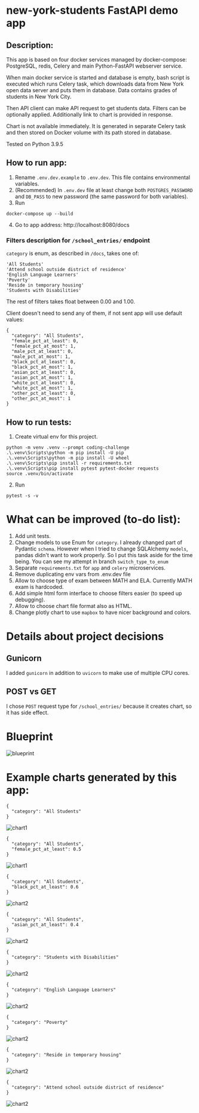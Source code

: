 # new-york-students FastAPI demo app

## Description:

This app is based on four docker services managed by docker-compose: PostgreSQL, redis, Celery and main Python-FastAPI webserver service.

When main docker service is started and database is empty, bash script is executed which runs Celery task, which downloads data from New York open data server and puts them in database. Data contains grades of students in New York City.

Then API client can make API request to get students data. Filters can be optionally applied. Additionally link to chart is provided in response. 

Chart is not available immediately. It is generated in separate Celery task and then stored on Docker volume with its path stored in database. 


Tested on Python 3.9.5


## How to run app:
1. Rename `.env.dev.example` to `.env.dev`. This file contains environmental variables.
2. (Recommended) In `.env.dev` file at least change both `POSTGRES_PASSWORD` and `DB_PASS` to new password (the same password for both variables).
3. Run 
```
docker-compose up --build
```
4. Go to app address:
http://localhost:8080/docs


### Filters description for `/school_entries/` endpoint

`category` is enum, as described in `/docs`, takes one of:
```
'All Students'
'Attend school outside district of residence'
'English Language Learners'
'Poverty'
'Reside in temporary housing'
'Students with Disabilities'
```


The rest of filters takes float between 0.00 and 1.00.


Client doesn't need to send any of them, if not sent app will use default values:

```
{
  "category": "All Students",
  "female_pct_at_least": 0,
  "female_pct_at_most": 1,
  "male_pct_at_least": 0,
  "male_pct_at_most": 1,
  "black_pct_at_least": 0,
  "black_pct_at_most": 1,
  "asian_pct_at_least": 0,
  "asian_pct_at_most": 1,
  "white_pct_at_least": 0,
  "white_pct_at_most": 1,
  "other_pct_at_least": 0,
  "other_pct_at_most": 1
}
```

## How to run tests:
1. Create virtual env for this project.
```
python -m venv .venv --prompt coding-challenge
.\.venv\Scripts\python -m pip install -U pip
.\.venv\Scripts\python -m pip install -U wheel
.\.venv\Scripts\pip install -r requirements.txt
.\.venv\Scripts\pip install pytest pytest-docker requests
source .venv/bin/activate
````
2. Run 
```
pytest -s -v
```



# What can be improved (to-do list):
1. Add unit tests.
2. Change models to use Enum for `category`.
I already changed part of Pydantic `schema`. However when I tried to change SQLAlchemy `models`, pandas didn't want to work properly. So I put this task aside for the time being.
You can see my attempt in branch `switch_type_to_enum`
3. Separate `requirements.txt` for `app` and `celery` microservices.
4. Remove duplicating env vars from .env.dev file 
5. Allow to choose type of exam between MATH and ELA. Currently MATH exam is hardcoded.
6. Add simple html form interface to choose filters easier (to speed up debugging).
7. Allow to choose chart file format also as HTML.
8. Change plotly chart to use `mapbox` to have nicer background and colors.



# Details about project decisions

## Gunicorn
I added `gunicorn` in addition to `uvicorn` to make use of multiple CPU cores. 

## POST vs GET
I chose `POST` request type for `/school_entries/` because it creates chart, so it has side effect.



# Blueprint


![blueprint](./img/blueprint.png)




# Example charts generated by this app:

```
{
  "category": "All Students"
}
```
![chart1](./img/example_all_students.png)


```
{
  "category": "All Students",
  "female_pct_at_least": 0.5
}
```
![chart1](./img/example_at_least_50_pct_females.png)


```
{
  "category": "All Students",
  "black_pct_at_least": 0.6
}
```
![chart2](./img/example_at_least_60_pct_black.png)


```
{
  "category": "All Students",
  "asian_pct_at_least": 0.4
}
```
![chart2](./img/example_at_least_40_pct_asian.png)



```
{
  "category": "Students with Disabilities"
}
```
![chart2](./img/example_students_with_disabilities.png)



```
{
  "category": "English Language Learners"
}
```
![chart2](./img/example_english_language_learners.png)



```
{
  "category": "Poverty"
}
```
![chart2](./img/example_poverty.png)



```
{
  "category": "Reside in temporary housing"
}
```
![chart2](./img/example_reside_in_temporary_housing.png)



```
{
  "category": "Attend school outside district of residence"
}
```
![chart2](./img/example_attend_school_outside_district_of_residence.png)

